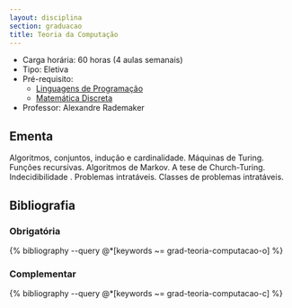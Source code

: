 ```yaml
---
layout: disciplina
section: graduacao
title: Teoria da Computação
---
```


- Carga horária: 60 horas (4 aulas semanais)
- Tipo: Eletiva
- Pré-requisito:
    - [Linguagens de Programação](linguagens-programacao.html)
    - [Matemática Discreta](matematica-discreta.html)
- Professor: Alexandre Rademaker

## Ementa 

Algoritmos, conjuntos, indução e cardinalidade. Máquinas de
Turing. Funções recursivas. Algoritmos de Markov. A tese de
Church-Turing. Indecidibilidade . Problemas intratáveis. Classes de
problemas intratáveis.

## Bibliografia

### Obrigatória

{% bibliography --query @*[keywords ~= grad-teoria-computacao-o] %}

### Complementar

{% bibliography --query @*[keywords ~= grad-teoria-computacao-c] %}
